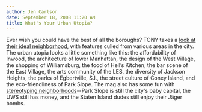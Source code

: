 ```yaml
---
author: Jen Carlson
date: September 18, 2008 11:20 AM
title: What's Your Urban Utopia?
---
```


<p>Ever wish you could have the best of all the boroughs? TONY takes a <a href="https://web.archive.org/web/20111117124326/http://www.timeout.com/newyork/articles/features/60501/new-yorks-best-neighborhoods-now">look at their ideal neighborhood</a>, with features culled from various areas in the city. The urban utopia looks a little something like this: the affordability of Inwood, the architecture of lower Manhattan, the design of the West Village, the shopping of Williamsburg, the food of Hell&#x2019;s Kitchen, the bar scene of the East Village, the arts community of the LES, the diversity of Jackson Heights, the parks of Egbertville, S.I., the street culture of Coney Island, and the eco-friendliness of Park Slope. The mag also has some fun with <a href="https://web.archive.org/web/20111117124326/http://www.timeout.com/newyork/articles/features/60631/new-yorkers-play-neighborhood-word-association">stereotyping neighborhoods</a>--Park Slope is still the city&apos;s baby capital, the UWS still has money, and the Staten Island dudes still enjoy their J&#xE4;ger bombs.</p>